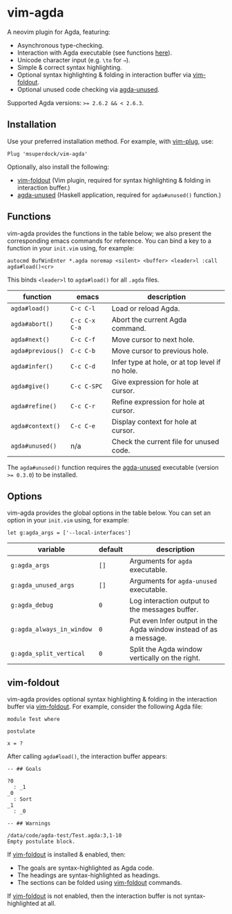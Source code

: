 # vim-agda

A neovim plugin for Agda, featuring:

- Asynchronous type-checking.
- Interaction with Agda executable (see functions [here](#functions)).
- Unicode character input (e.g. `\to` for `→`).
- Simple & correct syntax highlighting.
- Optional syntax highlighting & folding in interaction buffer via
 [vim-foldout](https://github.com/msuperdock/vim-foldout).
- Optional unused code checking via
 [agda-unused](https://github.com/msuperdock/agda-unused).

Supported Agda versions: `>= 2.6.2 && < 2.6.3`.

## Installation

Use your preferred installation method. For example, with
[vim-plug](https://github.com/junegunn/vim-plug), use:

```
Plug 'msuperdock/vim-agda'
```

Optionally, also install the following:

- [vim-foldout](https://github.com/msuperdock/vim-foldout) (Vim plugin, required
  for syntax highlighting & folding in interaction buffer.)
- [agda-unused](https://github.com/msuperdock/agda-unused) (Haskell application,
  required for `agda#unused()` function.)

## Functions

vim-agda provides the functions in the table below; we also present the
corresponding emacs commands for reference. You can bind a key to a function in
your `init.vim` using, for example:

```
autocmd BufWinEnter *.agda noremap <silent> <buffer> <leader>l :call agda#load()<cr>
```

This binds `<leader>l` to `agda#load()` for all `.agda` files.

| function | emacs | description |
| --- | --- | --- |
| `agda#load()` | `C-c C-l` | Load or reload Agda. |
| `agda#abort()` | `C-c C-x C-a` | Abort the current Agda command. |
| `agda#next()` | `C-c C-f` | Move cursor to next hole. |
| `agda#previous()` | `C-c C-b` | Move cursor to previous hole. |
| `agda#infer()` | `C-c C-d` | Infer type at hole, or at top level if no hole. |
| `agda#give()` | `C-c C-SPC` | Give expression for hole at cursor. |
| `agda#refine()` | `C-c C-r` | Refine expression for hole at cursor. |
| `agda#context()` | `C-c C-e` | Display context for hole at cursor. |
| `agda#unused()` | n/a | Check the current file for unused code. |

The `agda#unused()` function requires the
[agda-unused](https://github.com/msuperdock/agda-unused) executable (version
`>= 0.3.0`) to be installed.

## Options

vim-agda provides the global options in the table below. You can set an option
in your `init.vim` using, for example:

```
let g:agda_args = ['--local-interfaces']
```

| variable | default | description |
| --- | --- | --- |
| `g:agda_args` | `[]` | Arguments for `agda` executable. |
| `g:agda_unused_args` | `[]` | Arguments for `agda-unused` executable. |
| `g:agda_debug` | `0` | Log interaction output to the messages buffer. |
| `g:agda_always_in_window` | `0` | Put even Infer output in the Agda window instead of as a message. |
| `g:agda_split_vertical` | `0` | Split the Agda window vertically on the right. |

## vim-foldout

vim-agda provides optional syntax highlighting & folding in the interaction
buffer via [vim-foldout](https://github.com/msuperdock/vim-foldout). For
example, consider the following Agda file:

```
module Test where

postulate

x = ?
```

After calling `agda#load()`, the interaction buffer appears:

```
-- ## Goals

?0
  : _1
_0
  : Sort
_1
  : _0

-- ## Warnings

/data/code/agda-test/Test.agda:3,1-10
Empty postulate block.

```

If [vim-foldout](https://github.com/msuperdock/vim-foldout) is installed &
enabled, then:

- The goals are syntax-highlighted as Agda code.
- The headings are syntax-highlighted as headings.
- The sections can be folded using
 [vim-foldout](https://github.com/msuperdock/vim-foldout) commands.

If [vim-foldout](https://github.com/msuperdock/vim-foldout) is not enabled, then
the interaction buffer is not syntax-highlighted at all.

